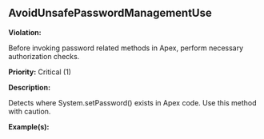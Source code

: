 AvoidUnsafePasswordManagementUse[](#avoidunsafepasswordmanagementuse)
------------------------------------------------------------------------------------------------------------------------------------------------------

**Violation:**

   Before invoking password related methods in Apex, perform necessary authorization checks.


**Priority:** Critical (1)

**Description:**

   Detects where System.setPassword() exists in Apex code. Use this method with caution.

**Example(s):**

   

